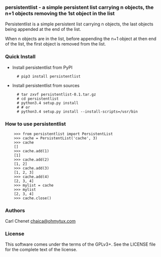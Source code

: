 ### persistentlist - a simple persistent list carrying n objects, the n+1 objects removing the 1st object in the list

Persistentlist is a simple persistent list carrying n objects, the last objects being appended
at the end of the list.

When n objects are in the list, before appending the n+1 object at then end of the list, the
first object is removed from the list.

### Quick Install

* Install persistentlist from PyPI

        # pip3 install persistentlist

* Install persistentlist from sources

        # tar zxvf persistentlist-0.1.tar.gz
        # cd persistentlist
        # python3.4 setup.py install
        # # or
        # python3.4 setup.py install --install-scripts=/usr/bin

### How to use persistentlist

        >>> from persistentlist import PersistentList
        >>> cache = PersistentList('cache', 3)
        >>> cache
        []
        >>> cache.add(1)
        [1]
        >>> cache.add(2)
        [1, 2]
        >>> cache.add(3)
        [1, 2, 3]
        >>> cache.add(4)
        [2, 3, 4]
        >>> mylist = cache
        >>> mylist
        [2, 3, 4]
        >>> cache.close()

### Authors

Carl Chenet <chaica@ohmytux.com>

### License

This software comes under the terms of the GPLv3+. See the LICENSE file for the complete text of the license.
